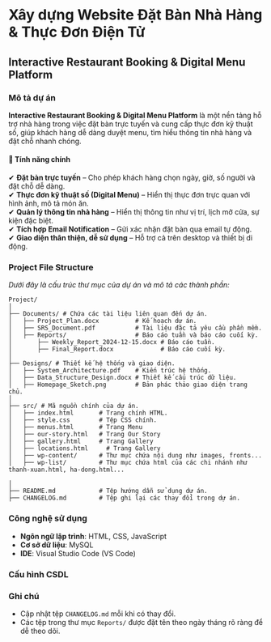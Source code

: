 # Xây dựng Website Đặt Bàn Nhà Hàng & Thực Đơn Điện Tử 
## Interactive Restaurant Booking & Digital Menu Platform

### Mô tả dự án

**Interactive Restaurant Booking & Digital Menu Platform** là một nền tảng hỗ trợ nhà hàng trong việc đặt bàn trực tuyến và cung cấp thực đơn kỹ thuật số, giúp khách hàng dễ dàng duyệt menu, tìm hiểu thông tin nhà hàng và đặt chỗ nhanh chóng.  

#### 🌟 **Tính năng chính**  
✔ **Đặt bàn trực tuyến** – Cho phép khách hàng chọn ngày, giờ, số người và đặt chỗ dễ dàng.  
✔ **Thực đơn kỹ thuật số (Digital Menu)** – Hiển thị thực đơn trực quan với hình ảnh, mô tả món ăn.  
✔ **Quản lý thông tin nhà hàng** – Hiển thị thông tin như vị trí, lịch mở cửa, sự kiện đặc biệt.  
✔ **Tích hợp Email Notification** – Gửi xác nhận đặt bàn qua email tự động.  
✔ **Giao diện thân thiện, dễ sử dụng** – Hỗ trợ cả trên desktop và thiết bị di động.

### Project File Structure

_Dưới đây là cấu trúc thư mục của dự án và mô tả các thành phần:_

```
Project/
│
├── Documents/ # Chứa các tài liệu liên quan đến dự án.
│   ├── Project_Plan.docx          # Kế hoạch dự án.
│   ├── SRS_Document.pdf           # Tài liệu đặc tả yêu cầu phần mềm.
│   ├── Reports/                   # Báo cáo tuần và báo cáo cuối kỳ.
│       ├── Weekly_Report_2024-12-15.docx # Báo cáo tuần.
│       ├── Final_Report.docx             # Báo cáo cuối kỳ.
│
├── Designs/ # Thiết kế hệ thống và giao diện.
│   ├── System_Architecture.pdf    # Kiến trúc hệ thống.
│   ├── Data_Structure_Design.docx # Thiết kế cấu trúc dữ liệu.
│   ├── Homepage_Sketch.png        # Bản phác thảo giao diện trang chủ.
│
├── src/ # Mã nguồn chính của dự án.
│   ├── index.html       # Trang chính HTML.
│   ├── style.css        # Tệp CSS chính.
│   ├── menus.html       # Trang Menu
│   ├── our-story.html   # Trang Our Story
│   ├── gallery.html     # Trang Gallery
│   ├── locations.html     # Trang Gallery
│   ├── wp-content/      # Thư mục chứa nội dung như images, fronts...
│   ├── wp-list/         # Thư mục chứa html của các chi nhánh như thanh-xuan.html, ha-dong.html...

│
├── README.md            # Tệp hướng dẫn sử dụng dự án.
├── CHANGELOG.md         # Tệp ghi lại các thay đổi trong dự án.
```

### Công nghệ sử dụng
- **Ngôn ngữ lập trình**: HTML, CSS, JavaScript
- **Cơ sở dữ liệu**: MySQL
- **IDE**: Visual Studio Code (VS Code)

### Cấu hình CSDL


### Ghi chú
- Cập nhật tệp `CHANGELOG.md` mỗi khi có thay đổi.
- Các tệp trong thư mục `Reports/` được đặt tên theo ngày tháng rõ ràng để dễ theo dõi.


